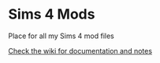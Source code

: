 # Sims 4 Mods

Place for all my Sims 4 mod files

[Check the wiki for documentation and notes](https://github.com/zactopus/sims4-mods/wiki)
